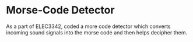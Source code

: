 # Morse-Code Detector
 As a part of ELEC3342, coded a more code detector which converts incoming sound signals into the morse code and then helps decipher them. 
